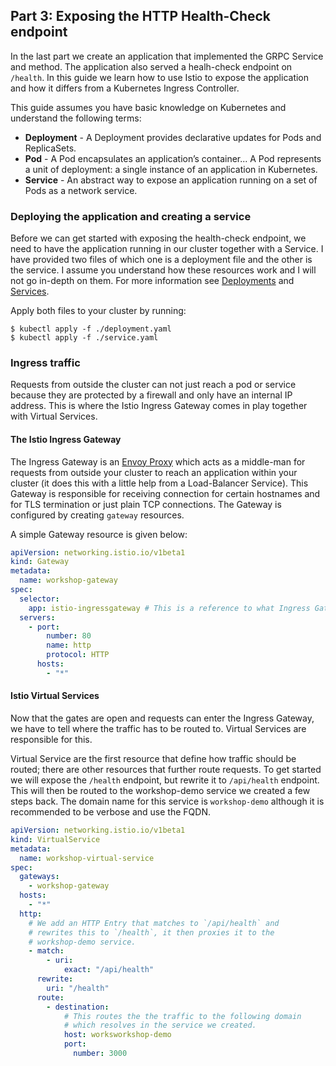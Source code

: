## Part 3: Exposing the HTTP Health-Check endpoint

In the last part we create an application that implemented the GRPC Service and method. The application also served a healh-check endpoint on `/health`. In this guide we learn how to use Istio to expose the application and how it differs from a Kubernetes Ingress Controller.

This guide assumes you have basic knowledge on Kubernetes and understand the following terms:

- **Deployment** - A Deployment provides declarative updates for Pods and ReplicaSets.
- **Pod** - A Pod encapsulates an application’s container... A Pod represents a unit of deployment: a single instance of an application in Kubernetes.
- **Service** - An abstract way to expose an application running on a set of Pods as a network service.

### Deploying the application and creating a service

Before we can get started with exposing the health-check endpoint, we need to have the application running in our cluster together with a Service. I have provided two files of which one is a deployment file and the other is the service. I assume you understand how these resources work and I will not go in-depth on them. For more information see [Deployments](https://kubernetes.io/docs/concepts/workloads/controllers/deployment/) and [Services](https://kubernetes.io/docs/concepts/services-networking/service).

Apply both files to your cluster by running:

```
$ kubectl apply -f ./deployment.yaml
$ kubectl apply -f ./service.yaml
```

### Ingress traffic

Requests from outside the cluster can not just reach a pod or service because they are protected by a firewall and only have an internal IP address. This is where the Istio Ingress Gateway comes in play together with Virtual Services.

#### The Istio Ingress Gateway

The Ingress Gateway is an [Envoy Proxy](https://envoyproxy.io/) which acts as a middle-man for requests from outside your cluster to reach an application within your cluster (it does this with a little help from a Load-Balancer Service). This Gateway is responsible for receiving connection for certain hostnames and for TLS termination or just plain TCP connections. The Gateway is configured by creating `gateway` resources.

A simple Gateway resource is given below:

```yaml
apiVersion: networking.istio.io/v1beta1
kind: Gateway
metadata:
  name: workshop-gateway
spec:
  selector:
    app: istio-ingressgateway # This is a reference to what Ingress Gateway must be configured
  servers:
    - port:
        number: 80
        name: http
        protocol: HTTP
      hosts:
        - "*"
```

#### Istio Virtual Services

Now that the gates are open and requests can enter the Ingress Gateway, we have to tell where the traffic has to be routed to. Virtual Services are responsible for this.

Virtual Service are the first resource that define how traffic should be routed; there are other resources that further route requests. To get started we will expose the `/health` endpoint, but rewrite it to `/api/health` endpoint. This will then be routed to the workshop-demo service we created a few steps back. The domain name for this service is `workshop-demo` although it is recommended to be verbose and use the FQDN.

```yaml
apiVersion: networking.istio.io/v1beta1
kind: VirtualService
metadata:
  name: workshop-virtual-service
spec:
  gateways:
    - workshop-gateway
  hosts:
    - "*"
  http:
    # We add an HTTP Entry that matches to `/api/health` and
    # rewrites this to `/health`, it then proxies it to the
    # workshop-demo service.
    - match:
        - uri:
            exact: "/api/health"
      rewrite:
        uri: "/health"
      route:
        - destination:
            # This routes the the traffic to the following domain
            # which resolves in the service we created.
            host: worksworkshop-demo
            port:
              number: 3000
```
